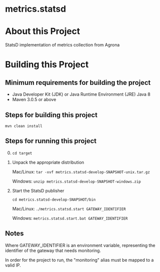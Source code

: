 # metrics.statsd

# About this Project
StatsD implementation of metrics collection from Agrona

# Building this Project

## Minimum requirements for building the project
* Java Developer Kit (JDK) or Java Runtime Environment (JRE) Java 8 
* Maven 3.0.5 or above

## Steps for building this project
`mvn clean install`

## Steps for running this project
0. `cd target`
1. Unpack the appropriate distribution

   Mac/Linux: `tar -xvf metrics.statsd-develop-SNAPSHOT-unix.tar.gz`

   Windows: `unzip metrics.statsd-develop-SNAPSHOT-windows.zip`
2. Start the StatsD publisher 

   `cd metrics.statsd-develop-SNAPSHOT/bin`

   Mac/Linux: `./metrics.statsd.start GATEWAY_IDENTIFIER`

   Windows: `metrics.statsd.start.bat GATEWAY_IDENTIFIER`

## Notes
Where GATEWAY_IDENTIFIER is an environment variable, representing the identifier of the gateway that needs monitoring.

In order for the project to run, the "monitoring" alias must be mapped to a valid IP.
